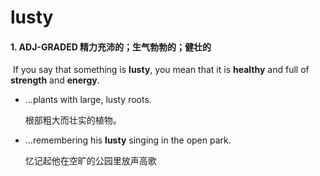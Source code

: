 # lusty

#### 1. ADJ-GRADED 精力充沛的；生气勃勃的；健壮的

​	If you say that something is **lusty**, you mean that it is **healthy** and full of **strength** and **energy**.

- ...plants with large, lusty roots.

  根部粗大而壮实的植物。

- ...remembering his **lusty** singing in the open park.

  忆记起他在空旷的公园里放声高歌